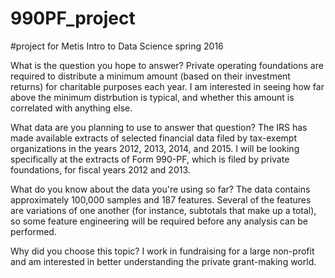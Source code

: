 # 990PF_project
#project for Metis Intro to Data Science spring 2016

What is the question you hope to answer? 
Private operating foundations are required to distribute a minimum amount (based on their investment returns) for charitable purposes each year. I am interested in seeing how far above the minimum distrbution is typical, and whether this amount is correlated with anything else.

What data are you planning to use to answer that question? 
The IRS has made available extracts of selected financial data filed by tax-exempt organizations in the years 2012, 2013, 2014, and 2015. I will be looking specifically at the extracts of Form 990-PF, which is filed by private foundations, for fiscal years 2012 and 2013.

What do you know about the data you're using so far? 
The data contains approximately 100,000 samples and 187 features. Several of the features are variations of one another (for instance, subtotals that make up a total), so some feature engineering will be required before any analysis can be performed.

Why did you choose this topic? 
I work in fundraising for a large non-profit and am interested in better understanding the private grant-making world. 
